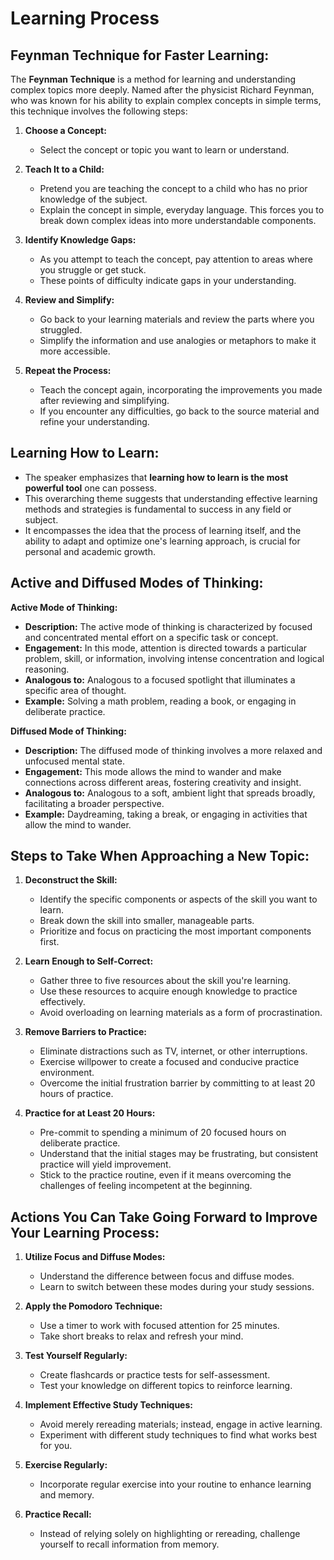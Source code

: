# Learning Process

## Feynman Technique for Faster Learning:

The **Feynman Technique** is a method for learning and understanding complex topics more deeply. Named after the physicist Richard Feynman, who was known for his ability to explain complex concepts in simple terms, this technique involves the following steps:

1. **Choose a Concept:**
   - Select the concept or topic you want to learn or understand.

2. **Teach It to a Child:**
   - Pretend you are teaching the concept to a child who has no prior knowledge of the subject.
   - Explain the concept in simple, everyday language. This forces you to break down complex ideas into more understandable components.

3. **Identify Knowledge Gaps:**
   - As you attempt to teach the concept, pay attention to areas where you struggle or get stuck.
   - These points of difficulty indicate gaps in your understanding.

4. **Review and Simplify:**
   - Go back to your learning materials and review the parts where you struggled.
   - Simplify the information and use analogies or metaphors to make it more accessible.

5. **Repeat the Process:**
   - Teach the concept again, incorporating the improvements you made after reviewing and simplifying.
   - If you encounter any difficulties, go back to the source material and refine your understanding.

## Learning How to Learn:

- The speaker emphasizes that **learning how to learn is the most powerful tool** one can possess.
- This overarching theme suggests that understanding effective learning methods and strategies is fundamental to success in any field or subject.
- It encompasses the idea that the process of learning itself, and the ability to adapt and optimize one's learning approach, is crucial for personal and academic growth.

## Active and Diffused Modes of Thinking:

**Active Mode of Thinking:**
- **Description:** The active mode of thinking is characterized by focused and concentrated mental effort on a specific task or concept.
- **Engagement:** In this mode, attention is directed towards a particular problem, skill, or information, involving intense concentration and logical reasoning.
- **Analogous to:** Analogous to a focused spotlight that illuminates a specific area of thought.
- **Example:** Solving a math problem, reading a book, or engaging in deliberate practice.

**Diffused Mode of Thinking:**
- **Description:** The diffused mode of thinking involves a more relaxed and unfocused mental state.
- **Engagement:** This mode allows the mind to wander and make connections across different areas, fostering creativity and insight.
- **Analogous to:** Analogous to a soft, ambient light that spreads broadly, facilitating a broader perspective.
- **Example:** Daydreaming, taking a break, or engaging in activities that allow the mind to wander.

## Steps to Take When Approaching a New Topic:

1. **Deconstruct the Skill:**
   - Identify the specific components or aspects of the skill you want to learn.
   - Break down the skill into smaller, manageable parts.
   - Prioritize and focus on practicing the most important components first.

2. **Learn Enough to Self-Correct:**
   - Gather three to five resources about the skill you're learning.
   - Use these resources to acquire enough knowledge to practice effectively.
   - Avoid overloading on learning materials as a form of procrastination.

3. **Remove Barriers to Practice:**
   - Eliminate distractions such as TV, internet, or other interruptions.
   - Exercise willpower to create a focused and conducive practice environment.
   - Overcome the initial frustration barrier by committing to at least 20 hours of practice.

4. **Practice for at Least 20 Hours:**
   - Pre-commit to spending a minimum of 20 focused hours on deliberate practice.
   - Understand that the initial stages may be frustrating, but consistent practice will yield improvement.
   - Stick to the practice routine, even if it means overcoming the challenges of feeling incompetent at the beginning.

## Actions You Can Take Going Forward to Improve Your Learning Process:

1. **Utilize Focus and Diffuse Modes:**
   - Understand the difference between focus and diffuse modes.
   - Learn to switch between these modes during your study sessions.

2. **Apply the Pomodoro Technique:**
   - Use a timer to work with focused attention for 25 minutes.
   - Take short breaks to relax and refresh your mind.

3. **Test Yourself Regularly:**
   - Create flashcards or practice tests for self-assessment.
   - Test your knowledge on different topics to reinforce learning.

4. **Implement Effective Study Techniques:**
   - Avoid merely rereading materials; instead, engage in active learning.
   - Experiment with different study techniques to find what works best for you.

5. **Exercise Regularly:**
   - Incorporate regular exercise into your routine to enhance learning and memory.

6. **Practice Recall:**
   - Instead of relying solely on highlighting or rereading, challenge yourself to recall information from memory.
